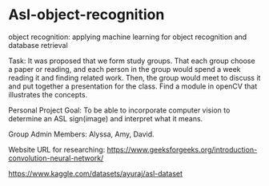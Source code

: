 # Asl-object-recognition
object recognition: applying machine learning for object recognition and database retrieval

Task: It was proposed that we form study groups. That each group choose a paper or reading,  and each person in the group would spend a week reading it and finding related work. Then, the group would meet to discuss it and put together a presentation for the class. Find a module in openCV that illustrates the concepts.

Personal Project Goal: To be able to incorporate computer vision to determine an ASL sign(image) and interpret what it means.


Group Admin Members: Alyssa, Amy, David.

Website URL for researching: 
https://www.geeksforgeeks.org/introduction-convolution-neural-network/

https://www.kaggle.com/datasets/ayuraj/asl-dataset
